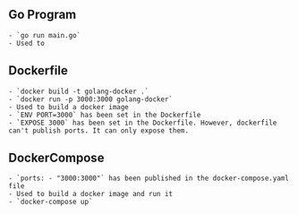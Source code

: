 ## Go Program
    - `go run main.go`
    - Used to 

## Dockerfile
    - `docker build -t golang-docker .`
    - `docker run -p 3000:3000 golang-docker`
    - Used to build a docker image
    - `ENV PORT=3000` has been set in the Dockerfile
    - `EXPOSE 3000` has been set in the Dockerfile. However, dockerfile can't publish ports. It can only expose them.

## DockerCompose
    - `ports: - "3000:3000"` has been published in the docker-compose.yaml file
    - Used to build a docker image and run it
    - `docker-compose up`
